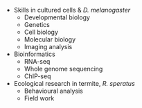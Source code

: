 - Skills in cultured cells & *D. melanogaster*
  - Developmental biology
  - Genetics
  - Cell biology
  - Molecular biology
  - Imaging analysis
- Bioinformatics
  - RNA-seq
  - Whole genome sequencing
  - ChIP-seq
- Ecological research in termite, *R. speratus*
  - Behavioural analysis
  - Field work
